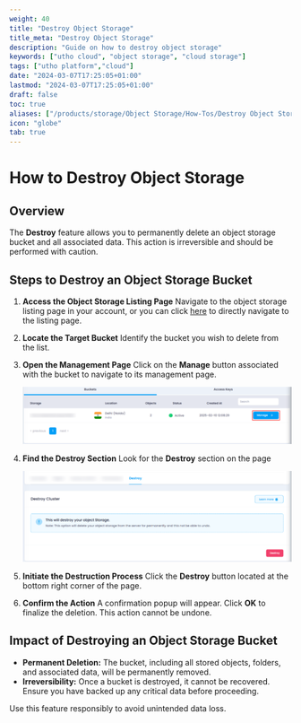 ```yaml
---
weight: 40
title: "Destroy Object Storage"
title_meta: "Destroy Object Storage"
description: "Guide on how to destroy object storage"
keywords: ["utho cloud", "object storage", "cloud storage"]
tags: ["utho platform","cloud"]
date: "2024-03-07T17:25:05+01:00"
lastmod: "2024-03-07T17:25:05+01:00"
draft: false
toc: true
aliases: ["/products/storage/Object Storage/How-Tos/Destroy Object Storage"]
icon: "globe"
tab: true
---
```


# **How to Destroy Object Storage**

## **Overview**

The **Destroy** feature allows you to permanently delete an object storage bucket and all associated data. This action is irreversible and should be performed with caution.

## **Steps to Destroy an Object Storage Bucket**

1. **Access the Object Storage Listing Page**
   Navigate to the object storage listing page in your account, or you can click [here](https://console.utho.com/objectstorage "Object Storage Listing Page") to directly navigate to the listing page.		
2. **Locate the Target Bucket**
   Identify the bucket you wish to delete from the list.
3. **Open the Management Page**
   Click on the **Manage** button associated with the bucket to navigate to its management page.

   ![1743665443856](image/index/1743665443856.png)
4. **Find the Destroy Section**
   Look for the **Destroy** section on the page

   ![1743655391975](image/index/1743655391975.png)
5. **Initiate the Destruction Process**
   Click the **Destroy** button located at the bottom right corner of the page.
6. **Confirm the Action**
   A confirmation popup will appear. Click **OK** to finalize the deletion. This action cannot be undone.

## **Impact of Destroying an Object Storage Bucket**

* **Permanent Deletion:** The bucket, including all stored objects, folders, and associated data, will be permanently removed.
* **Irreversibility:** Once a bucket is destroyed, it cannot be recovered. Ensure you have backed up any critical data before proceeding.

Use this feature responsibly to avoid unintended data loss.

